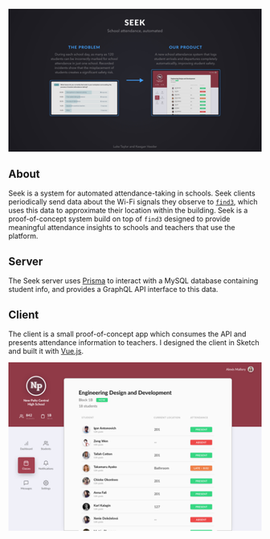 ![Informational poster](assets/poster.jpg)

## About
Seek is a system for automated attendance-taking in schools. Seek clients periodically send data about the Wi-Fi signals they observe to [`find3`](https://github.com/schollz/find3), which uses this data to approximate their location within the building. Seek is a proof-of-concept system build on top of `find3` designed to provide meaningful attendance insights to schools and teachers that use the platform.

## Server
The Seek server uses [Prisma](http://prisma.io/) to interact with a MySQL database containing student info, and provides a GraphQL API interface to this data.

## Client
The client is a small proof-of-concept app which consumes the API and presents attendance information to teachers. I designed the client in Sketch and built it with [Vue.js](https://github.com/vuejs/vue).

![Dashboard screen](assets/dashboard.jpg)

